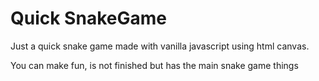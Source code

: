 # Quick SnakeGame

Just a quick snake game made with vanilla javascript using html canvas.

You can make fun, is not finished but has the main snake game things
